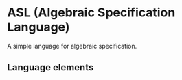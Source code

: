 # ASL (Algebraic Specification Language)
A simple language for algebraic specification.
## Language elements
